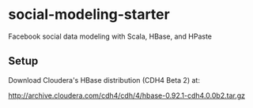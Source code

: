 social-modeling-starter
=======================

Facebook social data modeling with Scala, HBase, and HPaste

Setup
-----------------------

Download Cloudera's HBase distribution (CDH4 Beta 2) at:

  http://archive.cloudera.com/cdh4/cdh/4/hbase-0.92.1-cdh4.0.0b2.tar.gz

